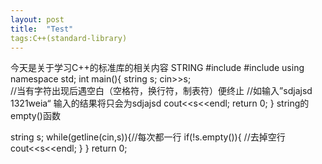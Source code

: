 ```yaml
---
layout: post
title:  "Test"
tags:C++(standard-library)
---
```


今天是关于学习C++的标准库的相关内容
STRING
#include<iostream>
#include<string>
using namespace std;
int main(){
  string s;
  cin>>s;    
  //当有字符出现后遇空白（空格符，换行符，制表符）便终止
  //如输入”sdjajsd  1321weia“  输入的结果将只会为sdjajsd
  cout<<s<<endl;
  return 0;
}
string的empty()函数

string s;
while(getline(cin,s)){//每次都一行
	if(!s.empty()){    //去掉空行
		cout<<s<<endl;
	}
}
return 0;
